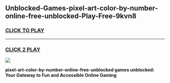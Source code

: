 
## Unblocked-Games-pixel-art-color-by-number-online-free-unblocked-Play-Free-9kvn8
<h3>
<a href="https://premium76.site?title=pixel-art-color-by-number-online-free-unblocked&ref=23A">CLICK TO PLAY</a></h3>
<hr>

<h3>
<a href="https://premium76.site?title=pixel-art-color-by-number-online-free-unblocked&ref=23A">CLICK 2 PLAY</a>
  
</h3>

<a href="https://premium76.site?title=pixel-art-color-by-number-online-free-unblocked&ref=23A"><img src="https://clearcache.store/games.png"></a>


**pixel-art-color-by-number-online-free-unblocked games unblocked: Your Gateway to Fun and Accessible Online Gaming**
